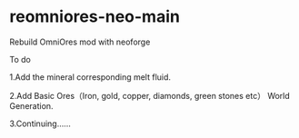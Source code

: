 # reomniores-neo-main
Rebuild OmniOres mod with neoforge

To do

1.Add the mineral corresponding melt fluid.

2.Add Basic Ores（Iron, gold, copper, diamonds, green stones etc） World Generation.

3.Continuing……
